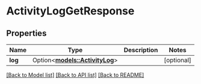 # ActivityLogGetResponse

## Properties

Name | Type | Description | Notes
------------ | ------------- | ------------- | -------------
**log** | Option<[**models::ActivityLog**](ActivityLog.md)> |  | [optional]

[[Back to Model list]](../README.md#documentation-for-models) [[Back to API list]](../README.md#documentation-for-api-endpoints) [[Back to README]](../README.md)


